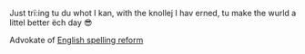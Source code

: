 Just trï:ing tu du whot I kan, with the knollej I hav erned, tu make the wurld a littel better ëch day 😎

Advokate of [English spelling reform](https://github.com/jaigak/Klere-English)
